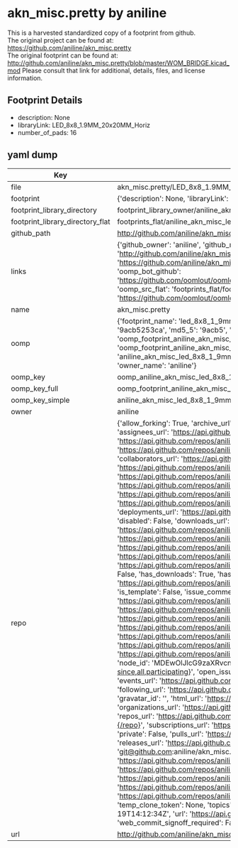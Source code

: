 # akn_misc.pretty by aniline  
This is a harvested standardized copy of a footprint from github.  
The original project can be found at:  
https://github.com/aniline/akn_misc.pretty  
The original footprint can be found at:
http://github.com/aniline/akn_misc.pretty/blob/master/WOM_BRIDGE.kicad_mod
Please consult that link for additional, details, files, and license information.  
## Footprint Details
* description: None  
* libraryLink: LED_8x8_1.9MM_20x20MM_Horiz  
* number_of_pads: 16  
## yaml dump  
| Key | Value |  
| --- | --- |  
| file | akn_misc.pretty/LED_8x8_1.9MM_20x20MM_Horiz.kicad_mod |  
| footprint | {'description': None, 'libraryLink': 'LED_8x8_1.9MM_20x20MM_Horiz', 'number_of_pads': 16} |  
| footprint_library_directory | footprint_library_owner/aniline_akn_misc.pretty |  
| footprint_library_directory_flat | footprints_flat/aniline_akn_misc_led_8x8_1_9mm_20x20mm_horiz/working |  
| github_path | http://github.com/aniline/akn_misc.pretty/blob/master/LED_8x8_1.9MM_20x20MM_Horiz.kicad_mod |  
| links | {'github_owner': 'aniline', 'github_repo_name': 'akn_misc.pretty', 'github_src': 'http://github.com/aniline/akn_misc.pretty/blob/master/WOM_BRIDGE.kicad_mod', 'github_src_repo': 'https://github.com/aniline/akn_misc.pretty', 'oomp_bot': 'footprints/aniline_akn_misc_led_8x8_1_9mm_20x20mm_horiz/working', 'oomp_bot_github': 'https://github.com/oomlout/oomlout_oomp_footprint_bot/tree/main/footprints/aniline_akn_misc_led_8x8_1_9mm_20x20mm_horiz/working', 'oomp_src_flat': 'footprints_flat/footprints_flat/aniline_akn_misc_led_8x8_1_9mm_20x20mm_horiz/working', 'oomp_src_flat_github': 'https://github.com/oomlout/oomlout_oomp_footprint_src/tree/main/footprints_flat/aniline_akn_misc_led_8x8_1_9mm_20x20mm_horiz/working'} |  
| name | akn_misc.pretty |  
| oomp | {'footprint_name': 'led_8x8_1_9mm_20x20mm_horiz', 'library_name': 'akn_misc', 'md5': '9acb5253cae65fc280e9b41e27f08d67', 'md5_10': '9acb5253ca', 'md5_5': '9acb5', 'md5_6': '9acb52', 'oomp_key': 'oomp_aniline_akn_misc_led_8x8_1_9mm_20x20mm_horiz', 'oomp_key_extra': 'oomp_footprint_aniline_akn_misc_led_8x8_1_9mm_20x20mm_horiz', 'oomp_key_full': 'oomp_footprint_aniline_akn_misc_led_8x8_1_9mm_20x20mm_horiz_9acb52', 'oomp_key_simple': 'aniline_akn_misc_led_8x8_1_9mm_20x20mm_horiz', 'original_filename': 'akn_misc.pretty/LED_8x8_1.9MM_20x20MM_Horiz.kicad_mod', 'owner_name': 'aniline'} |  
| oomp_key | oomp_aniline_akn_misc_led_8x8_1_9mm_20x20mm_horiz |  
| oomp_key_full | oomp_footprint_aniline_akn_misc_led_8x8_1_9mm_20x20mm_horiz |  
| oomp_key_simple | aniline_akn_misc_led_8x8_1_9mm_20x20mm_horiz |  
| owner | aniline |  
| repo | {'allow_forking': True, 'archive_url': 'https://api.github.com/repos/aniline/akn_misc.pretty/{archive_format}{/ref}', 'archived': False, 'assignees_url': 'https://api.github.com/repos/aniline/akn_misc.pretty/assignees{/user}', 'blobs_url': 'https://api.github.com/repos/aniline/akn_misc.pretty/git/blobs{/sha}', 'branches_url': 'https://api.github.com/repos/aniline/akn_misc.pretty/branches{/branch}', 'clone_url': 'https://github.com/aniline/akn_misc.pretty.git', 'collaborators_url': 'https://api.github.com/repos/aniline/akn_misc.pretty/collaborators{/collaborator}', 'comments_url': 'https://api.github.com/repos/aniline/akn_misc.pretty/comments{/number}', 'commits_url': 'https://api.github.com/repos/aniline/akn_misc.pretty/commits{/sha}', 'compare_url': 'https://api.github.com/repos/aniline/akn_misc.pretty/compare/{base}...{head}', 'contents_url': 'https://api.github.com/repos/aniline/akn_misc.pretty/contents/{+path}', 'contributors_url': 'https://api.github.com/repos/aniline/akn_misc.pretty/contributors', 'created_at': '2015-12-06T14:47:09Z', 'default_branch': 'master', 'deployments_url': 'https://api.github.com/repos/aniline/akn_misc.pretty/deployments', 'description': 'Kicad modules (uncategorized)', 'disabled': False, 'downloads_url': 'https://api.github.com/repos/aniline/akn_misc.pretty/downloads', 'events_url': 'https://api.github.com/repos/aniline/akn_misc.pretty/events', 'fork': False, 'forks': 1, 'forks_count': 1, 'forks_url': 'https://api.github.com/repos/aniline/akn_misc.pretty/forks', 'full_name': 'aniline/akn_misc.pretty', 'git_commits_url': 'https://api.github.com/repos/aniline/akn_misc.pretty/git/commits{/sha}', 'git_refs_url': 'https://api.github.com/repos/aniline/akn_misc.pretty/git/refs{/sha}', 'git_tags_url': 'https://api.github.com/repos/aniline/akn_misc.pretty/git/tags{/sha}', 'git_url': 'git://github.com/aniline/akn_misc.pretty.git', 'has_discussions': False, 'has_downloads': True, 'has_issues': True, 'has_pages': False, 'has_projects': True, 'has_wiki': True, 'homepage': None, 'hooks_url': 'https://api.github.com/repos/aniline/akn_misc.pretty/hooks', 'html_url': 'https://github.com/aniline/akn_misc.pretty', 'id': 47500596, 'is_template': False, 'issue_comment_url': 'https://api.github.com/repos/aniline/akn_misc.pretty/issues/comments{/number}', 'issue_events_url': 'https://api.github.com/repos/aniline/akn_misc.pretty/issues/events{/number}', 'issues_url': 'https://api.github.com/repos/aniline/akn_misc.pretty/issues{/number}', 'keys_url': 'https://api.github.com/repos/aniline/akn_misc.pretty/keys{/key_id}', 'labels_url': 'https://api.github.com/repos/aniline/akn_misc.pretty/labels{/name}', 'language': None, 'languages_url': 'https://api.github.com/repos/aniline/akn_misc.pretty/languages', 'license': None, 'merges_url': 'https://api.github.com/repos/aniline/akn_misc.pretty/merges', 'milestones_url': 'https://api.github.com/repos/aniline/akn_misc.pretty/milestones{/number}', 'mirror_url': None, 'name': 'akn_misc.pretty', 'network_count': 1, 'node_id': 'MDEwOlJlcG9zaXRvcnk0NzUwMDU5Ng==', 'notifications_url': 'https://api.github.com/repos/aniline/akn_misc.pretty/notifications{?since,all,participating}', 'open_issues': 1, 'open_issues_count': 1, 'owner': {'avatar_url': 'https://avatars.githubusercontent.com/u/1270653?v=4', 'events_url': 'https://api.github.com/users/aniline/events{/privacy}', 'followers_url': 'https://api.github.com/users/aniline/followers', 'following_url': 'https://api.github.com/users/aniline/following{/other_user}', 'gists_url': 'https://api.github.com/users/aniline/gists{/gist_id}', 'gravatar_id': '', 'html_url': 'https://github.com/aniline', 'id': 1270653, 'login': 'aniline', 'node_id': 'MDQ6VXNlcjEyNzA2NTM=', 'organizations_url': 'https://api.github.com/users/aniline/orgs', 'received_events_url': 'https://api.github.com/users/aniline/received_events', 'repos_url': 'https://api.github.com/users/aniline/repos', 'site_admin': False, 'starred_url': 'https://api.github.com/users/aniline/starred{/owner}{/repo}', 'subscriptions_url': 'https://api.github.com/users/aniline/subscriptions', 'type': 'User', 'url': 'https://api.github.com/users/aniline'}, 'private': False, 'pulls_url': 'https://api.github.com/repos/aniline/akn_misc.pretty/pulls{/number}', 'pushed_at': '2019-02-09T11:13:12Z', 'releases_url': 'https://api.github.com/repos/aniline/akn_misc.pretty/releases{/id}', 'size': 6, 'ssh_url': 'git@github.com:aniline/akn_misc.pretty.git', 'stargazers_count': 1, 'stargazers_url': 'https://api.github.com/repos/aniline/akn_misc.pretty/stargazers', 'statuses_url': 'https://api.github.com/repos/aniline/akn_misc.pretty/statuses/{sha}', 'subscribers_count': 2, 'subscribers_url': 'https://api.github.com/repos/aniline/akn_misc.pretty/subscribers', 'subscription_url': 'https://api.github.com/repos/aniline/akn_misc.pretty/subscription', 'svn_url': 'https://github.com/aniline/akn_misc.pretty', 'tags_url': 'https://api.github.com/repos/aniline/akn_misc.pretty/tags', 'teams_url': 'https://api.github.com/repos/aniline/akn_misc.pretty/teams', 'temp_clone_token': None, 'topics': [], 'trees_url': 'https://api.github.com/repos/aniline/akn_misc.pretty/git/trees{/sha}', 'updated_at': '2022-02-19T14:12:34Z', 'url': 'https://api.github.com/repos/aniline/akn_misc.pretty', 'visibility': 'public', 'watchers': 1, 'watchers_count': 1, 'web_commit_signoff_required': False} |  
| url | http://github.com/aniline/akn_misc.pretty |  

